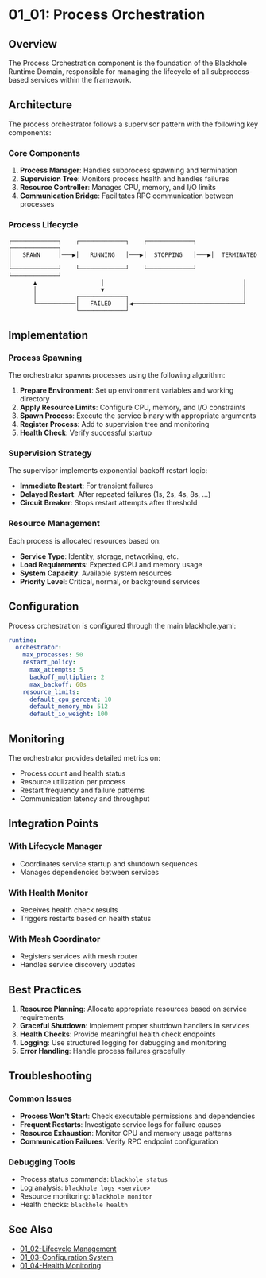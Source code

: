 # 01_01: Process Orchestration

## Overview

The Process Orchestration component is the foundation of the Blackhole Runtime Domain, responsible for managing the lifecycle of all subprocess-based services within the framework.

## Architecture

The process orchestrator follows a supervisor pattern with the following key components:

### Core Components

1. **Process Manager**: Handles subprocess spawning and termination
2. **Supervision Tree**: Monitors process health and handles failures
3. **Resource Controller**: Manages CPU, memory, and I/O limits
4. **Communication Bridge**: Facilitates RPC communication between processes

### Process Lifecycle

```
┌─────────────┐    ┌─────────────┐    ┌─────────────┐    ┌─────────────┐
│   SPAWN     │───▶│   RUNNING   │───▶│  STOPPING   │───▶│  TERMINATED │
└─────────────┘    └─────────────┘    └─────────────┘    └─────────────┘
       ▲                  │                                       │
       │                  ▼                                       │
       │           ┌─────────────┐                                │
       └───────────│   FAILED    │◀───────────────────────────────┘
                   └─────────────┘
```

## Implementation

### Process Spawning

The orchestrator spawns processes using the following algorithm:

1. **Prepare Environment**: Set up environment variables and working directory
2. **Apply Resource Limits**: Configure CPU, memory, and I/O constraints
3. **Spawn Process**: Execute the service binary with appropriate arguments
4. **Register Process**: Add to supervision tree and monitoring
5. **Health Check**: Verify successful startup

### Supervision Strategy

The supervisor implements exponential backoff restart logic:

- **Immediate Restart**: For transient failures
- **Delayed Restart**: After repeated failures (1s, 2s, 4s, 8s, ...)
- **Circuit Breaker**: Stops restart attempts after threshold

### Resource Management

Each process is allocated resources based on:

- **Service Type**: Identity, storage, networking, etc.
- **Load Requirements**: Expected CPU and memory usage
- **System Capacity**: Available system resources
- **Priority Level**: Critical, normal, or background services

## Configuration

Process orchestration is configured through the main blackhole.yaml:

```yaml
runtime:
  orchestrator:
    max_processes: 50
    restart_policy:
      max_attempts: 5
      backoff_multiplier: 2
      max_backoff: 60s
    resource_limits:
      default_cpu_percent: 10
      default_memory_mb: 512
      default_io_weight: 100
```

## Monitoring

The orchestrator provides detailed metrics on:

- Process count and health status
- Resource utilization per process
- Restart frequency and failure patterns
- Communication latency and throughput

## Integration Points

### With Lifecycle Manager
- Coordinates service startup and shutdown sequences
- Manages dependencies between services

### With Health Monitor
- Receives health check results
- Triggers restarts based on health status

### With Mesh Coordinator
- Registers services with mesh router
- Handles service discovery updates

## Best Practices

1. **Resource Planning**: Allocate appropriate resources based on service requirements
2. **Graceful Shutdown**: Implement proper shutdown handlers in services
3. **Health Checks**: Provide meaningful health check endpoints
4. **Logging**: Use structured logging for debugging and monitoring
5. **Error Handling**: Handle process failures gracefully

## Troubleshooting

### Common Issues

- **Process Won't Start**: Check executable permissions and dependencies
- **Frequent Restarts**: Investigate service logs for failure causes
- **Resource Exhaustion**: Monitor CPU and memory usage patterns
- **Communication Failures**: Verify RPC endpoint configuration

### Debugging Tools

- Process status commands: `blackhole status`
- Log analysis: `blackhole logs <service>`
- Resource monitoring: `blackhole monitor`
- Health checks: `blackhole health`

## See Also

- [01_02-Lifecycle Management](./01_02-lifecycle_management.md)
- [01_03-Configuration System](./01_03-configuration_system.md)
- [01_04-Health Monitoring](./01_04-health_monitoring.md)